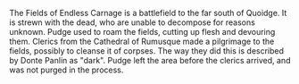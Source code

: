 The Fields of Endless Carnage is a battlefield to the far south of Quoidge. It is strewn with the dead, who are unable to decompose for reasons unknown. Pudge used to roam the fields, cutting up flesh and devouring them.
Clerics from the Cathedral of Rumusque made a pilgrimage to the fields, possibly to cleanse it of corpses. The way they did this is described by Donte Panlin as "dark". Pudge left the area before the clerics arrived, and was not purged in the process.
